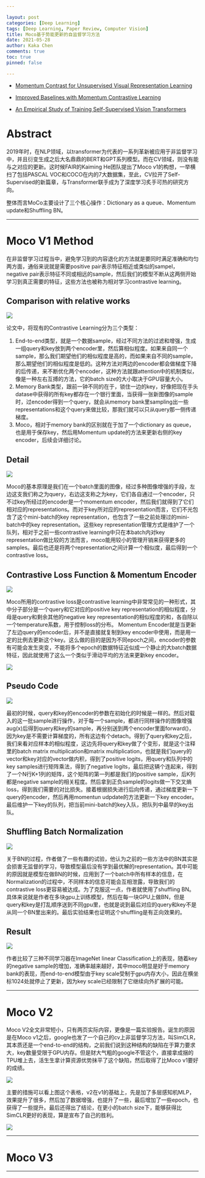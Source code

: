 ```yaml
---

layout: post
categories: [Deep Learning]
tags: [Deep Learning, Paper Review, Computer Vision]
title: Moco基于势能更新的自监督学习方法
date: 2021-05-28
author: Kaka Chen
comments: true
toc: true
pinned: false

---
```



- [Momentum Contrast for Unsupervised Visual Representation Learning](https://arxiv.org/abs/1911.05722)

- [Improved Baselines with Momentum Contrastive Learning](https://arxiv.org/abs/2003.04297)

- [An Empirical Study of Training Self-Supervised Vision Transformers](https://arxiv.org/abs/2104.02057)


# Abstract

2019年时，在NLP领域，以transformer为代表的一系列革新被应用于非监督学习中，并且衍变生成之后大名鼎鼎的BERT和GPT系列模型。而在CV领域，则没有能与之对应的更新。这时候FAIR的Kaiming He团队提出了Moco v1的构想，一举横扫了包括PASCAL VOC和COCO在内的7大数据集，至此，CV拉开了Self-Supervised的新篇章，与Transformer联手成为了深度学习炙手可热的研究方向。

整体而言MoCo主要设计了三个核心操作：Dictionary as a queue、Momentum update和Shuffling BN。

- - -

# Moco V1 Method

在非监督学习过程当中，避免学习到的内容退化的方法就是要同时满足准确和均匀两方面，通俗来说就是需要positive pair表示特征相近或类似的sampel，negative pair表示特征不同或相远的sample，然后我们的模型不断从这两侧开始学习到真正需要的特征，这些方法也被称为相对学习contrastive learning。

## Comparison with relative works

![](https://raw.githubusercontent.com/kakack/kakack.github.io/master/_images/20210528-1.jpeg)

论文中，将现有的Contrastive Learning分为三个类型：

1. End-to-end类型，就是一个数据sample，经过不同方法的过滤和增强，生成一组query和key放到两个encoder里，然后算相似程度。如果来自同一个sample，那么我们期望他们的相似程度是高的，而如果来自不同的sample，那么期望他们的相似程度是低的。这种方法对两边的encoder都会做梯度下降的后传递，来不断优化两个encoder，这种方法就跟attention中的机制类似，像是一种左右互搏的方法，它的batch size的大小取决于GPU容量大小。
2. Memory Bank类型，跟前一钟不同的在于，锁住一边的key，好像把现在手头datase中获得的所有key都存在一个银行里面，当获得一张新图像的sample时，过encoder得到一个query，就会从memory bank里sampling出一些representations和这个query来做比较，那我们就可以只从query那一侧传递梯度。
3. Moco，相对于memory bank的区别就在于加了一个dictionary as queue，也是用于保存key，然后用Momentum update的方法来更新右侧的key encoder，后续会详细讨论。

## Detail

![](https://raw.githubusercontent.com/kakack/kakack.github.io/master/_images/20210528-2.jpeg)

Moco的基本原理是我们在一个batch里面的图像，经过多种图像增强的手段，左边这支我们称之为query，右边这支称之为key，它们各自通过一个encoder，只不过key所经过的encoder是一个momentum encoder，然后我们就得到了它们相对应的representations。而对于key所对应的representation而言，它们不光包含了这个mini-batch的key representation，也包含了一些之前处理过的mini-batch中的key representation。这些key representation管理方式是维护了一个队列，相对于之前一些contrastive learning中只在本batch内对key representation做比较的方法而言，moco能用较小的管理开销来获得更多的samples。最后也还是将两个representation之间计算一个相似度，最后得到一个contrastive loss。

## Contrastive Loss Function & Momentum Encoder

![](https://raw.githubusercontent.com/kakack/kakack.github.io/master/_images/20210528-3.jpeg)

Moco所用的contrastive loss是contrastive learning中非常常见的一种形式，其中分子部分是一个query和它对应的positive key representation的相似程度，分母是query和剩余其他的negative key representation的相似程度的和，各自除以一个temperature系数，用于控制loss的分布。
Momentum Encoder就是当更新了左边query的encoder后，并不是直接就复制到key encoder中使用，而是用一定的比例去更新这个key。这么做的目的是因为不同epoch之间，encoder的参数有可能会发生突变，不能将多个epoch的数据特征近似成一个静止的大batch数据特征，因此就使用了这么一个类似于滑动平均的方法来更新key encoder。

![](https://raw.githubusercontent.com/kakack/kakack.github.io/master/_images/20210528-5.jpeg)

## Pseudo Code

![](https://raw.githubusercontent.com/kakack/kakack.github.io/master/_images/20210528-4.jpeg)

最初的时候，query和key的encoder的参数在初始化的时候是一样的。然后对载入的这一批sample进行操作，对于每一个sample，都进行同样操作的图像增强aug(x)后得到query和key的sample，再分别送到两个encoder里面forward()，因为key是不需要计算梯度的，所有这边有个detach。得到了query和key之后，我们来看对应样本的相似程度，这边先将query和key做了个变形，就是这个注释里的batch matrix multiplication和matrix multiplication，也就是我们query的vector和key对应的vector做内积，得到了positive logits，用query和队列中的key samples进行矩阵乘法，得到了negative logits，最后把这辆个连起来，得到了一个N行K+1列的矩阵，这个矩阵的第一列都是我们的positive sample，后K列都是negative sample的相关程度。然后拿到正负sample的logits做一下交叉熵loss，得到我们需要的对比损失。接着根据损失进行后向传递，通过梯度更新一下query的encoder，然后再用momentun udpdate的方法更新一下key encoder。最后维护一下key的队列，把当前mini-batch的key入队，把队列中最早的key出队。

## Shuffling Batch Normalization

![](https://raw.githubusercontent.com/kakack/kakack.github.io/master/_images/20210528-6.jpeg)

关于BN的过程，作者做了一些有趣的试验，他认为之前的一些方法中的BN其实是会损害无监督的学习，导致模型最后没有学到最优解的representation。其中可能的原因就是模型在做BN的时候，应用到了一个batch中所有样本的信息，在Normalization的过程中，不同样本的信息可能会互相泄露，导致我们的contrastive loss更容易被达成。为了克服这一点，作者就使用了shuffling BN。具体来说就是作者在多块gpu上训练模型，然后在每一块GPU上做BN，但是query和key是打乱顺序送到不同gpu里，也就是说到最后对应的query和key不是从同一个BN里出来的。最后实验结果也证明这个shuffling是有正向效果的。

## Result

![](https://raw.githubusercontent.com/kakack/kakack.github.io/master/_images/20210528-7.jpeg)

作者比较了三种不同学习器在ImageNet linear Classification上的表现，随着key的negative sample的增加，准确率越来越好，其中moco明显是好于memory bank的表现，而end-to-end模型由于key scale受制于gpu内存大小，因此在横坐标1024处就停止了更新，因为key scale已经限制了它继续向外扩展的可能。

- - -

# Moco V2

Moco V2全文非常短小，只有两页实际内容，更像是一篇实验报告。诞生的原因是在Moco v1之后，google也发了一个自己的cv上非监督学习方法，叫SimCLR，其本质还是一个end-to-end的结构，之前我们说到这种结构的缺陷在于算力要求大，key数量受限于GPU内存。但是财大气粗的google不管这个，直接拿成捆的TPU堆上去，活生生拿计算资源优势抹平了这个缺陷，然后取得了比Moco v1要好的成绩。

![](https://raw.githubusercontent.com/kakack/kakack.github.io/master/_images/20210528-8.jpeg)

主要的措施可以看上图这个表格，v2在v1的基础上，先是加了多层感知机MLP，效果提升了很多，然后加了数据增强，也提升了一些，最后增加了一些epoch，也获得了一些提升。最后还得出了结论，在更小的batch size下，能够获得比SimCLR更好的表现，算是宣布了自己的胜利。

![](https://raw.githubusercontent.com/kakack/kakack.github.io/master/_images/20210528-9.jpeg)


- - -

# Moco V3

- - -